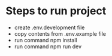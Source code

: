 # Steps to run project

- create .env.development file
- copy contents from .env.example file
- run command npm install
- run command npm run dev